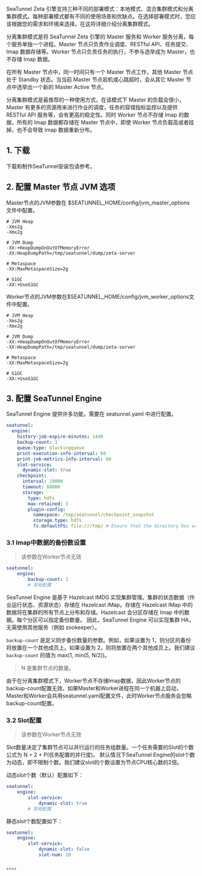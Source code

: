SeaTunnel Zeta 引擎支持三种不同的部署模式：本地模式、混合集群模式和分离集群模式。每种部署模式都有不同的使用场景和优缺点。在选择部署模式时，您应该根据您的需求和环境来选择。在这将详细介绍分离集群模式。

分离集群模式是将 SeaTunnel Zeta 引擎的 Master 服务和 Worker 服务分离，每个服务单独一个进程。Master 节点只负责作业调度、RESTful API、任务提交、Imap 数据存储等。Worker 节点只负责任务的执行，不参与选举成为 Master，也不存储 Imap 数据。

在所有 Master 节点中，同一时间只有一个 Master 节点工作，其他 Master 节点处于 Standby 状态。当当前 Master 节点宕机或心跳超时，会从其它 Master 节点中选举出一个新的 Master Active 节点。

分离集群模式是最推荐的一种使用方式，在该模式下 Master 的负载会很小，Master 有更多的资源用来进行作业的调度，任务的容错指标监控以及提供 RESTful API 服务等，会有更高的稳定性。同时 Worker 节点不存储 Imap 的数据，所有的 Imap 数据都存储在 Master 节点中，即使 Worker 节点负载高或者挂掉，也不会导致 Imap 数据重新分布。

## 1. 下载

下载和制作SeaTunnel安装包请参考[]()。

## 2. 配置 Master 节点 JVM 选项

Master节点的JVM参数在 $SEATUNNEL_HOME/config/jvm_master_options 文件中配置。
```
# JVM Heap
-Xms2g
-Xmx2g

# JVM Dump
-XX:+HeapDumpOnOutOfMemoryError
-XX:HeapDumpPath=/tmp/seatunnel/dump/zeta-server

# Metaspace
-XX:MaxMetaspaceSize=2g

# G1GC
-XX:+UseG1GC
```
Worker节点的JVM参数在$SEATUNNEL_HOME/config/jvm_worker_options文件中配置。
```
# JVM Heap
-Xms2g
-Xmx2g

# JVM Dump
-XX:+HeapDumpOnOutOfMemoryError
-XX:HeapDumpPath=/tmp/seatunnel/dump/zeta-server

# Metaspace
-XX:MaxMetaspaceSize=2g

# G1GC
-XX:+UseG1GC
```
## 3. 配置 SeaTunnel Engine

SeaTunnel Engine 提供许多功能，需要在 seatunnel.yaml 中进行配置。
```yaml
seatunnel:
  engine:
    history-job-expire-minutes: 1440
    backup-count: 1
    queue-type: blockingqueue
    print-execution-info-interval: 60
    print-job-metrics-info-interval: 60
    slot-service:
      dynamic-slot: true
    checkpoint:
      interval: 10000
      timeout: 60000
      storage:
        type: hdfs
        max-retained: 3
        plugin-config:
          namespace: /tmp/seatunnel/checkpoint_snapshot
          storage.type: hdfs
          fs.defaultFS: file:///tmp/ # Ensure that the directory has written permission
```

### 3.1 Imap中数据的备份数设置

> 该参数在Worker节点无效

```yaml
seatunnel:
    engine:
        backup-count: 1
        # 其他配置
```
SeaTunnel Engine 是基于 Hazelcast IMDG 实现集群管理。集群的状态数据（作业运行状态、资源状态）存储在 Hazelcast IMap。存储在 Hazelcast IMap 中的数据将在集群的所有节点上分布和存储。Hazelcast 会分区存储在 Imap 中的数据。每个分区可以指定备份数量。 因此，SeaTunnel Engine 可以实现集群 HA，无需使用其他服务（例如 zookeeper）。

`backup-count` 是定义同步备份数量的参数。例如，如果设置为 1，则分区的备份将放置在一个其他成员上。如果设置为 2，则将放置在两个其他成员上。我们建议 `backup-count` 的值为 max(1, min(5, N/2))。

> N 是集群节点的数量。

由于在分离集群模式下，Worker节点不存储Imap数据，因此Worker节点的backup-count配置无效。如果Master和Worker进程在同一个机器上启动，Master和Worker会共用seatunnel.yaml配置文件，此时Worker节点服务会忽略backup-count配置。

### 3.2 Slot配置

> 该参数在Worker节点无效

Slot数量决定了集群节点可以并行运行的任务组数量。一个任务需要的Slot的个数公式为 N = 2 + P(任务配置的并行度)。 默认情况下SeaTunnel Engine的slot个数为动态，即不限制个数。我们建议slot的个数设置为节点CPU核心数的2倍。

动态slot个数（默认）配置如下：
```yaml
seatunnel:
    engine:
        slot-service:
            dynamic-slot: true
        # 其他配置
```
静态slot个数配置如下：
```yaml
seatunnel:
    engine:
        slot-service:
            dynamic-slot: false
            slot-num: 20
```


。。。。
